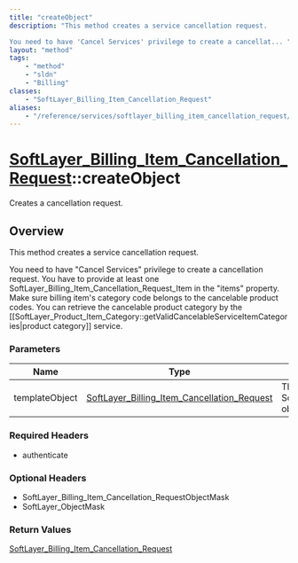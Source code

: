 ```yaml
---
title: "createObject"
description: "This method creates a service cancellation request. 

You need to have 'Cancel Services' privilege to create a cancellat... "
layout: "method"
tags:
    - "method"
    - "sldn"
    - "Billing"
classes:
    - "SoftLayer_Billing_Item_Cancellation_Request"
aliases:
    - "/reference/services/softlayer_billing_item_cancellation_request/createObject"
---
```

# [SoftLayer_Billing_Item_Cancellation_Request](/reference/services/SoftLayer_Billing_Item_Cancellation_Request)::createObject

Creates a cancellation request.


## Overview 
This method creates a service cancellation request. 

You need to have "Cancel Services" privilege to create a cancellation request. You have to provide at least one SoftLayer_Billing_Item_Cancellation_Request_Item in the "items" property. Make sure billing item's category code belongs to the cancelable product codes. You can retrieve the cancelable product category by the [[SoftLayer_Product_Item_Category::getValidCancelableServiceItemCategories|product category]] service. 

### Parameters 
|Name | Type | Description |
| --- | --- | --- |
|templateObject| <a href='/reference/datatypes/SoftLayer_Billing_Item_Cancellation_Request'>SoftLayer_Billing_Item_Cancellation_Request </a>| The SoftLayer_Billing_Item_Cancellation_Request object that you wish to create.|


### Required Headers
* authenticate

### Optional Headers
* SoftLayer_Billing_Item_Cancellation_RequestObjectMask
* SoftLayer_ObjectMask

### Return Values
<a href='/reference/datatypes/SoftLayer_Billing_Item_Cancellation_Request'>SoftLayer_Billing_Item_Cancellation_Request </a>

